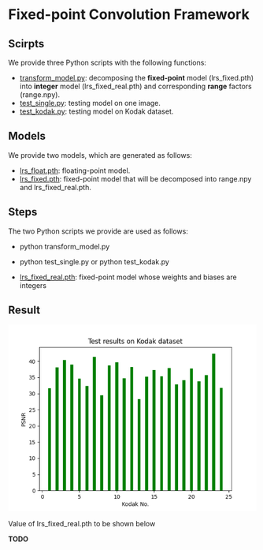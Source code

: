 
# Fixed-point Convolution Framework

## Scirpts

We provide three Python scripts with the following functions:

+ [transform_model.py](./scripts/transform_model.py): decomposing the **fixed-point** model (lrs_fixed.pth) into **integer** model (lrs_fixed_real.pth) and corresponding **range** factors (range.npy).
+ [test_single.py](./scripts/test_single.py): testing model on one image.
+ [test_kodak.py](./scripts/test_kodak.py): testing model on Kodak dataset.

## Models

We provide two models, which are generated as follows:

+ [lrs_float.pth](./models/lrs_float.pth): floating-point model.
+ [lrs_fixed.pth](./models/lrs_fixed.pth): fixed-point model that will be decomposed into range.npy and lrs_fixed_real.pth.


## Steps

The two Python scripts we provide are used as follows:

+ python transform_model.py
+ python test_single.py or python test_kodak.py

+ [lrs_fixed_real.pth](./models/lrs_fixed_real.pth): fixed-point model whose weights and biases are integers


## Result

![avatar](./scripts/result.png)

Value of lrs_fixed_real.pth to be shown below

**TODO**
